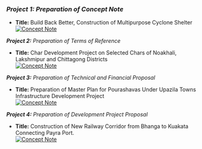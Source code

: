 ### <i>**Project 1:** Preparation of Concept Note</i><br>
- **Title:** Build Back Better, Construction of Multipurpose Cyclone Shelter <br>
[![Concept Note](https://img.shields.io/static/v1?label=Concept%20Note&message=%20&color=0A66C2&style=for-the-badge)](../../Project/Concept.pdf)<br>

<i>**Project 2:** Preparation of Terms of Reference</i><br>
- **Title:** Char Development Project on Selected Chars of Noakhali, Lakshmipur and Chittagong Districts <br>
[![Concept Note](https://img.shields.io/static/v1?label=Terms%20of%20Reference&message=%20&color=FFFF00&style=for-the-badge)](../../Project/TOR.pdf)<br>

<i>**Project 3:** Preparation of Technical and Financial Proposal</i><br>
- **Title:**  Preparation of Master Plan for Pourashavas Under Upazila Towns Infrastructure Development Project<br>
[![Concept Note](https://img.shields.io/static/v1?label=Technical%20and%20Financial%20Proposal&message=%20&color=F39C12&style=for-the-badge)](../../Project/TFP.pdf)<br>

<i>**Project 4:** Preparation of Development Project Proposal</i><br>
- **Title:**  Construction of New Railway Corridor from Bhanga to Kuakata Connecting Payra Port. <br>
[![Concept Note](https://img.shields.io/static/v1?label=Development%20Project%20Proposal&message=%20&color=E74C3C&style=for-the-badge)](../../Project/DPP.pdf)<br>
